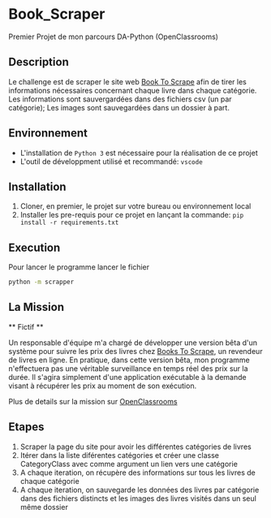 # Book_Scraper
Premier Projet de mon parcours DA-Python (OpenClassrooms)

## Description 
Le challenge est de scraper le site web [Book To Scrape](http://books.toscrape.com/) afin de tirer les informations nécessaires concernant chaque livre dans chaque catégorie. Les informations sont sauvergardées dans des fichiers csv (un par catégorie); Les images sont sauvegardées dans un dossier à part.

## Environnement
* L'installation de `Python 3` est nécessaire pour la réalisation de ce projet
* L'outil de développment utilisé et recommandé: `vscode`

## Installation
1. Cloner, en premier, le projet sur votre bureau ou environnement local
2. Installer les pre-requis pour ce projet en lançant la commande:
``
pip install -r requirements.txt
``

## Execution
Pour lancer le programme lancer le fichier 
```bash
python -m scrapper
```

## La Mission
** Fictif **

Un responsable d'équipe m'a chargé de développer une version bêta d'un système pour suivre les prix des livres chez [Books To Scrape](http://books.toscrape.com/), un revendeur de livres en ligne. En pratique, dans cette version bêta, mon programme n'effectuera pas une véritable surveillance en temps réel des prix sur la durée. Il s'agira simplement d'une application exécutable à la demande visant à récupérer les prix au moment de son exécution.

Plus de details sur la mission sur [OpenClassrooms](https://openclassrooms.com/en/paths/322/projects/832/assignment)

## Etapes
1. Scraper la page du site pour avoir les différentes catégories de livres
2. Itérer dans la liste diférentes catégories et créer une classe CategoryClass avec comme argument un lien vers une catégorie
3. A chaque iteration, on récupère des informations sur tous les livres de chaque catégorie
4. A chaque iteration, on sauvegarde les données des livres par catégorie dans des fichiers distincts et les images des livres visités dans un seul même dossier
